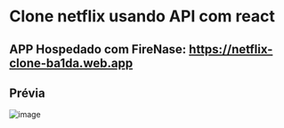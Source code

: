 # Clone netflix usando API com react

## APP Hospedado com FireNase: https://netflix-clone-ba1da.web.app


## Prévia 

![image](https://user-images.githubusercontent.com/75757398/185687562-a247415b-2ea9-43d9-bf96-2da7cb113678.png)

